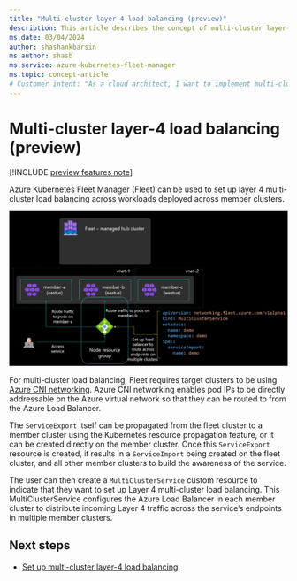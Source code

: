 ```yaml
---
title: "Multi-cluster layer-4 load balancing (preview)"
description: This article describes the concept of multi-cluster layer-4 load balancing.
ms.date: 03/04/2024
author: shashankbarsin
ms.author: shasb
ms.service: azure-kubernetes-fleet-manager
ms.topic: concept-article
# Customer intent: "As a cloud architect, I want to implement multi-cluster layer-4 load balancing, so that I can manage traffic across deployed workloads in Azure Kubernetes clusters."
---
```


# Multi-cluster layer-4 load balancing (preview)

[!INCLUDE [preview features note](./includes/preview/preview-callout.md)]

Azure Kubernetes Fleet Manager (Fleet) can be used to set up layer 4 multi-cluster load balancing across workloads deployed across member clusters.

[ ![Diagram that shows how multi-cluster load balancing works.](./media/conceptual-load-balancing.png) ](./media/conceptual-load-balancing.png#lightbox)

For multi-cluster load balancing, Fleet requires target clusters to be using [Azure CNI networking](/azure/aks/configure-azure-cni). Azure CNI networking enables pod IPs to be directly addressable on the Azure virtual network so that they can be routed to from the Azure Load Balancer.

The `ServiceExport` itself can be propagated from the fleet cluster to a member cluster using the Kubernetes resource propagation feature, or it can be created directly on the member cluster. Once this `ServiceExport` resource is created, it results in a `ServiceImport` being created on the fleet cluster, and all other member clusters to build the awareness of the service.

The user can then create a `MultiClusterService` custom resource to indicate that they want to set up Layer 4 multi-cluster load balancing. This MultiClusterService configures the Azure Load Balancer in each member cluster to distribute incoming Layer 4 traffic across the service’s endpoints in multiple member clusters.

## Next steps

* [Set up multi-cluster layer-4 load balancing](./l4-load-balancing.md).
